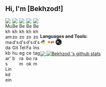 ## Hi, I'm [Bekhzod!]

<a href="https://www.linkedin.com/in/bekhzod-sadullayev-541819172/">
  <img align="left" alt="Mukhammadakbar's Linkdein" width="22px" src="https://cdn.jsdelivr.net/npm/simple-icons@v3/icons/linkedin.svg" />
</a>
<a href="https://github.com/begyy">
  <img align="left" alt="Bekhzod's Github" width="22px" src="https://cdn.jsdelivr.net/npm/simple-icons@v3/icons/github.svg" />
</a>
<a href="https://t.me/begyy">
  <img align="left" alt="Bekhzod's Telegram" width="22px" src="https://cdn.jsdelivr.net/npm/simple-icons@v3/icons/telegram.svg" />
</a>
<a href="https://www.facebook.com/bekhzod.sadullayev.10/">
  <img align="left" alt="Bekhzod's Facebook" width="22px" src="https://cdn.jsdelivr.net/npm/simple-icons@v3/icons/facebook.svg" />
</a>
<a href="https://www.instagram.com/begymrx/">
  <img align="left" alt="Bekhzod's Instagram" width="22px" src="https://cdn.jsdelivr.net/npm/simple-icons@v3/icons/instagram.svg" />
</a>
<br/>
<br/>

**Languages and Tools:**  
<code><img height="20" src="https://raw.githubusercontent.com/github/explore/80688e429a7d4ef2fca1e82350fe8e3517d3494d/topics/python/python.png"></code>
<code><img height="20" src="https://raw.githubusercontent.com/github/explore/80688e429a7d4ef2fca1e82350fe8e3517d3494d/topics/git/git.png"></code>
<code><img height="20" src="https://raw.githubusercontent.com/github/explore/80688e429a7d4ef2fca1e82350fe8e3517d3494d/topics/terminal/terminal.png"></code>

<a href="https://github.com/begyy">
  <img align="center" src="https://github-readme-stats.vercel.app/api/top-langs/?username=begyy&theme=light&hide_langs_below=1" />
</a>
<a href="https://github.com/begyy">
 <img align="center" src="https://github-readme-stats.vercel.app/api?username=begyy&show_icons=true&theme=light&line_height=27" alt="Bekhzod 's github stats"/>
</a>
